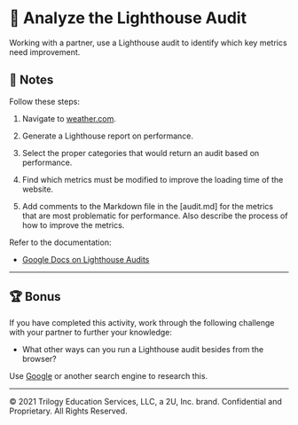 # 📐 Analyze the Lighthouse Audit

Working with a partner, use a Lighthouse audit to identify which key metrics need improvement.

## 📝 Notes

Follow these steps:

1. Navigate to [weather.com](https://weather.com/).

2. Generate a Lighthouse report on performance.

3. Select the proper categories that would return an audit based on performance.

4. Find which metrics must be modified to improve the loading time of the website.

5. Add comments to the Markdown file in the [audit.md] for the metrics that are most problematic for performance. Also describe the process of how to improve the metrics.

Refer to the documentation:

* [Google Docs on Lighthouse Audits](https://developers.google.com/web/tools/lighthouse)

---

## 🏆 Bonus

If you have completed this activity, work through the following challenge with your partner to further your knowledge:

* What other ways can you run a Lighthouse audit besides from the browser?

Use [Google](https://www.google.com) or another search engine to research this.

---
© 2021 Trilogy Education Services, LLC, a 2U, Inc. brand. Confidential and Proprietary. All Rights Reserved.
